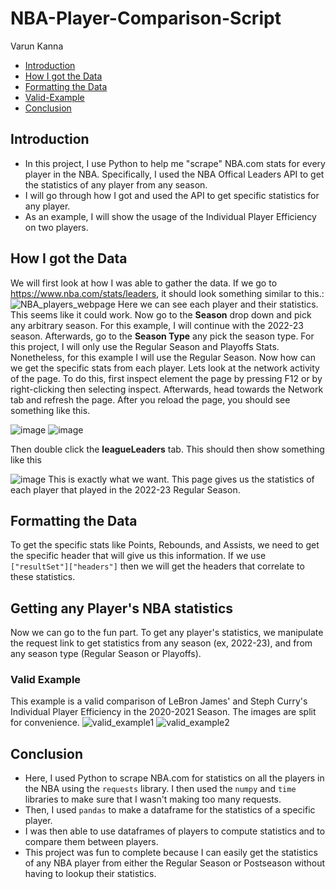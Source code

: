 # NBA-Player-Comparison-Script

Varun Kanna

* [Introduction](#Introduction)
* [How I got the Data](#how-i-got-the-data)
* [Formatting the Data](#Formatting-the-data)
* [Valid-Example](#Valid-Example)
* [Conclusion](#Conclusion)

## Introduction
* In this project, I use Python to help me "scrape" NBA.com stats for every player in the NBA. Specifically, I used the NBA Offical Leaders API to get the statistics of any player from any season. 
* I will go through how I got and used the API to get specific statistics for any player.
* As an example, I will show the usage of the Individual Player Efficiency on two players.

## How I got the Data
We will first look at how I was able to gather the data. If we go to https://www.nba.com/stats/leaders, it should look something similar to this.:
![NBA_players_webpage](https://user-images.githubusercontent.com/73306137/236642078-4f6a69d9-be15-4305-870d-9e1a7c87e3e0.png)
Here we can see each player and their statistics. This seems like it could work. Now go to the **Season** drop down and pick any arbitrary season. For this example, I will continue with the 2022-23 season. Afterwards, go to the **Season Type** any pick the season type. For this project, I will only use the Regular Season and Playoffs Stats. Nonetheless, for this example I will use the Regular Season. Now how can we get the specific stats from each player. Lets look at the network activity of the page. To do this, first inspect element the page by pressing F12 or by right-clicking then selecting inspect. Afterwards, head towards the Network tab and refresh the page. After you reload the page, you should see something like this. 

![image](https://user-images.githubusercontent.com/73306137/236642398-4a6c31d4-a5f2-4c2e-885e-c226d1adc764.png)
![image](https://user-images.githubusercontent.com/73306137/236642462-a8714894-caa0-447d-882a-c14511db8b8e.png)

Then double click the **leagueLeaders** tab. This should then show something like this

![image](https://user-images.githubusercontent.com/73306137/236642473-c5549df8-1769-459d-a195-95b9ba784698.png)
This is exactly what we want. This page gives us the statistics of each player that played in the 2022-23 Regular Season. 

## Formatting the Data
To get the specific stats like Points, Rebounds, and Assists, we need to get the specific header that will give us this information. If we use `["resultSet"]["headers"]` then we will get the headers that correlate to these statistics.

## Getting any Player's NBA statistics
Now we can go to the fun part. To get any player's statistics, we manipulate the request link to get statistics from any season (ex, 2022-23), and from any season type (Regular Season or Playoffs).

### Valid Example
This example is a valid comparison of LeBron James' and Steph Curry's Individual Player Efficiency in the 2020-2021 Season. The images are split for convenience.
![valid_example1](https://github.com/varun-kanna/NBA-Player-Comparison-Script/assets/73306137/28bb9c97-d794-4954-a9bb-1e9f2b98f5f2)
![valid_example2](https://github.com/varun-kanna/NBA-Player-Comparison-Script/assets/73306137/18f876c6-ca7a-4b41-9d09-fc8199326e6b)


## Conclusion
* Here, I used Python to scrape NBA.com for statistics on all the players in the NBA using the `requests` library. I then used the `numpy` and `time` libraries to make sure that I wasn't making too many requests. 
* Then, I used `pandas` to make a dataframe for the statistics of a specific player.
* I was then able to use dataframes of players to compute statistics and to compare them between players.
* This project was fun to complete because I can easily get the statistics of any NBA player from either the Regular Season or Postseason without having to lookup their statistics.

